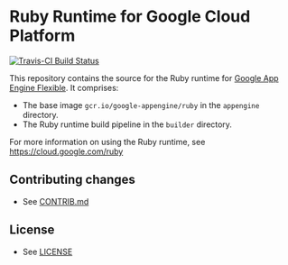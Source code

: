 # Ruby Runtime for Google Cloud Platform

[![Travis-CI Build Status](https://travis-ci.org/GoogleCloudPlatform/ruby-docker.svg)](https://travis-ci.org/GoogleCloudPlatform/ruby-docker/)

This repository contains the source for the Ruby runtime for
[Google App Engine Flexible](https://cloud.google.com/appengine/docs/flexible/).
It comprises:

* The base image `gcr.io/google-appengine/ruby` in the `appengine` directory.
* The Ruby runtime build pipeline in the `builder` directory.

For more information on using the Ruby runtime, see
https://cloud.google.com/ruby

## Contributing changes

* See [CONTRIB.md](CONTRIB.md)

## License

* See [LICENSE](LICENSE)
